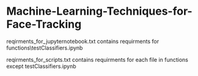 # Machine-Learning-Techniques-for-Face-Tracking
reqirments_for_jupyternotebook.txt contains requirments for functions\testClassifiers.ipynb

reqirments_for_scripts.txt contains requirments for each file in functions except testClassifiers.ipynb
